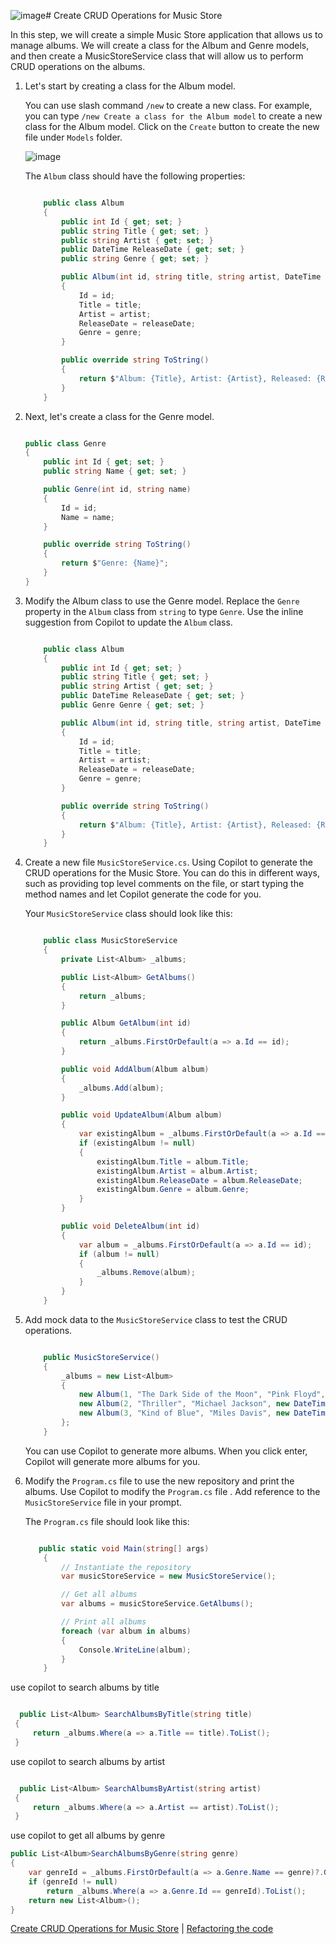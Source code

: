 ![image](https://github.com/user-attachments/assets/402dbbea-744b-4dec-8a94-bbf6df251fdc)# Create CRUD Operations for Music Store

In this step, we will create a simple Music Store application that allows us to manage albums. We will create a class for the Album and Genre models, and then create a MusicStoreService class that will allow us to perform CRUD operations on the albums.

1. Let's start by creating a class for the Album model.

   You can use slash command `/new` to create a new class. For example, you can type `/new Create a class for the Album model` to create a new class for the Album model.
   Click on the `Create` button to create the new file under `Models` folder.

   ![image](https://github.com/user-attachments/assets/e2e2fee3-2160-46d1-bced-1898cbb8b926)


   The `Album` class should have the following properties:

   ```csharp

       public class Album
       {
           public int Id { get; set; }
           public string Title { get; set; }
           public string Artist { get; set; }
           public DateTime ReleaseDate { get; set; }
           public string Genre { get; set; }

           public Album(int id, string title, string artist, DateTime releaseDate, string genre)
           {
               Id = id;
               Title = title;
               Artist = artist;
               ReleaseDate = releaseDate;
               Genre = genre;
           }

           public override string ToString()
           {
               return $"Album: {Title}, Artist: {Artist}, Released: {ReleaseDate.ToShortDateString()}, Genre: {Genre}";
           }
       }

   ```

3. Next, let's create a class for the Genre model.

   ```csharp

   public class Genre
   {
       public int Id { get; set; }
       public string Name { get; set; }

       public Genre(int id, string name)
       {
           Id = id;
           Name = name;
       }

       public override string ToString()
       {
           return $"Genre: {Name}";
       }
   }

   ```

4. Modify the Album class to use the Genre model.
   Replace the `Genre` property in the `Album` class from `string` to type `Genre`.
   Use the inline suggestion from Copilot to update the `Album` class.

   ```csharp

       public class Album
       {
           public int Id { get; set; }
           public string Title { get; set; }
           public string Artist { get; set; }
           public DateTime ReleaseDate { get; set; }
           public Genre Genre { get; set; }

           public Album(int id, string title, string artist, DateTime releaseDate, Genre genre)
           {
               Id = id;
               Title = title;
               Artist = artist;
               ReleaseDate = releaseDate;
               Genre = genre;
           }

           public override string ToString()
           {
               return $"Album: {Title}, Artist: {Artist}, Released: {ReleaseDate.ToShortDateString()}, Genre: {Genre.Name}";
           }
       }

   ```

5. Create a new file `MusicStoreService.cs`. Using Copilot to generate the CRUD operations for the Music Store.
   You can do this in different ways, such as providing top level comments on the file, or start typing the method names and let Copilot generate the code for you.

   Your `MusicStoreService` class should look like this:

   ```csharp

       public class MusicStoreService
       {
           private List<Album> _albums;

           public List<Album> GetAlbums()
           {
               return _albums;
           }

           public Album GetAlbum(int id)
           {
               return _albums.FirstOrDefault(a => a.Id == id);
           }

           public void AddAlbum(Album album)
           {
               _albums.Add(album);
           }

           public void UpdateAlbum(Album album)
           {
               var existingAlbum = _albums.FirstOrDefault(a => a.Id == album.Id);
               if (existingAlbum != null)
               {
                   existingAlbum.Title = album.Title;
                   existingAlbum.Artist = album.Artist;
                   existingAlbum.ReleaseDate = album.ReleaseDate;
                   existingAlbum.Genre = album.Genre;
               }
           }

           public void DeleteAlbum(int id)
           {
               var album = _albums.FirstOrDefault(a => a.Id == id);
               if (album != null)
               {
                   _albums.Remove(album);
               }
           }
       }

   ```

6. Add mock data to the `MusicStoreService` class to test the CRUD operations.

   ```csharp

       public MusicStoreService()
       {
           _albums = new List<Album>
           {
               new Album(1, "The Dark Side of the Moon", "Pink Floyd", new DateTime(1973, 3, 1), new Genre(1, "Rock")),
               new Album(2, "Thriller", "Michael Jackson", new DateTime(1982, 11, 30), new Genre(2, "Pop")),
               new Album(3, "Kind of Blue", "Miles Davis", new DateTime(1959, 8, 17), new Genre(3, "Jazz"))
           };
       }

   ```

   You can use Copilot to generate more albums. When you click enter, Copilot will generate more albums for you.

7. Modify the `Program.cs` file to use the new repository and print the albums.
   Use Copilot to modify the `Program.cs` file . Add reference to the `MusicStoreService` file in your prompt.

   The `Program.cs` file should look like this:

   ```csharp

      public static void Main(string[] args)
       {
           // Instantiate the repository
           var musicStoreService = new MusicStoreService();

           // Get all albums
           var albums = musicStoreService.GetAlbums();

           // Print all albums
           foreach (var album in albums)
           {
               Console.WriteLine(album);
           }
       }
   ```

use copilot to search albums by title

```csharp

  public List<Album> SearchAlbumsByTitle(string title)
 {
     return _albums.Where(a => a.Title == title).ToList();
 }

```

use copilot to search albums by artist

```csharp

  public List<Album> SearchAlbumsByArtist(string artist)
 {
     return _albums.Where(a => a.Artist == artist).ToList();
 }

```

use copilot to get all albums by genre

```csharp
public List<Album>SearchAlbumsByGenre(string genre)
{
    var genreId = _albums.FirstOrDefault(a => a.Genre.Name == genre)?.Genre.Id;
    if (genreId != null)
        return _albums.Where(a => a.Genre.Id == genreId).ToList();
    return new List<Album>();
}

```

[Create CRUD Operations for Music Store](./02-Step02.md) | [Refactoring the code](./03-Step03.md)
